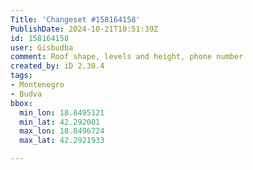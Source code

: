 ```yaml
---
Title: 'Changeset #158164158'
PublishDate: 2024-10-21T10:51:39Z
id: 158164158
user: Gisbudba
comment: Roof shape, levels and height, phone number
created_by: iD 2.30.4
tags:
- Montenegro
- Budva
bbox:
  min_lon: 18.8495121
  min_lat: 42.292001
  max_lon: 18.8496724
  max_lat: 42.2921933

---
```

